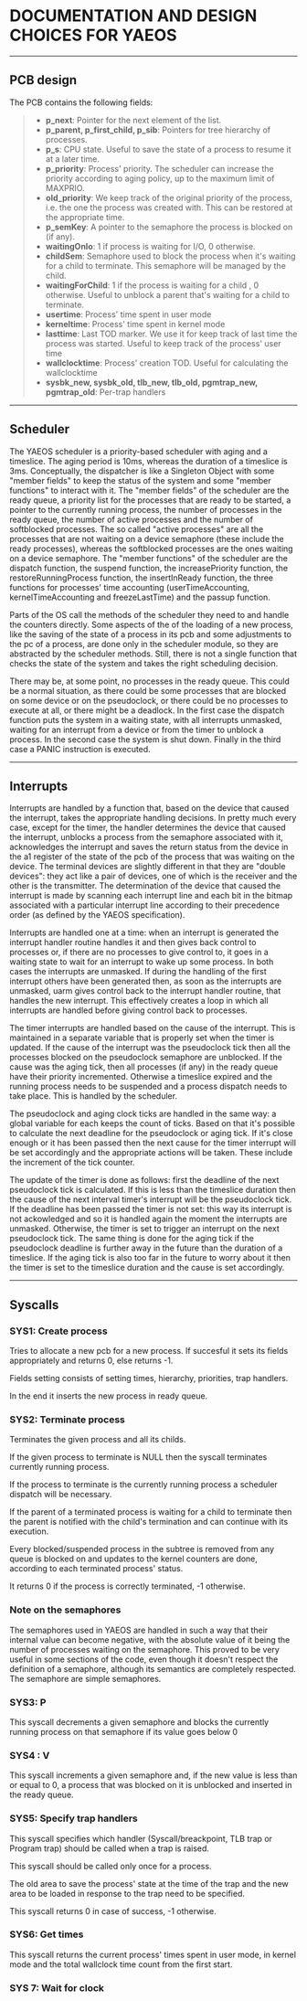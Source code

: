 # **DOCUMENTATION AND DESIGN CHOICES FOR YAEOS**

---

## PCB design 

The PCB contains the following fields:

>- **p_next**: Pointer for the next element of the list. 
>- **p_parent, p_first_child, p_sib**: Pointers for tree hierarchy of processes.
>- **p_s**: CPU state. Useful to save the state of a process to resume it at a later time.
>- **p_priority**: Process' priority. The scheduler can increase the priority according to aging policy, up
to the maximum limit of MAXPRIO.
>- **old_priority**: We keep track of the original priority of the process, i.e. the one the process
was created with. This can be restored at the appropriate time.
>- **p_semKey**: A pointer to the semaphore the process is blocked on (if any).
>- **waitingOnIo**: 1 if process is waiting for I/O, 0 otherwise.
>- **childSem**: Semaphore used to block the process when it's waiting for a 
child to terminate. This semaphore will be managed by the child.
>- **waitingForChild**: 1 if the process is waiting for a child , 0 otherwise. Useful to unblock a
parent that's waiting for a child to terminate.
>- **usertime**: Process' time spent in user mode
>- **kerneltime**: Process' time spent in kernel mode
>- **lasttime**: Last TOD marker. We use it for keep track of last time the process was started.
Useful to keep track of the process' user time
>- **wallclocktime**: Process' creation TOD. Useful for calculating the wallclocktime
>- **sysbk_new, sysbk_old, tlb_new, tlb_old, pgmtrap_new, pgmtrap_old**: 
Per-trap handlers

---

## Scheduler

The YAEOS scheduler is a priority-based scheduler with aging and a timeslice. The aging period is
10ms, whereas the duration of a timeslice is 3ms. Conceptually, the dispatcher is like a Singleton
Object with some "member fields" to keep the status of the system and some "member functions" to
interact with it. The "member fields" of the scheduler are the ready queue, a priority list for the
processes that are ready to be started, a pointer to the currently running process, the number of
processes in the ready queue, the number of active processes and the number of softblocked
processes. The so called "active processes" are all the processes that are not waiting on a device
semaphore (these include the ready processes), whereas the softblocked processes are the ones
waiting on a device semaphore. The "member functions" of the scheduler are the dispatch function,
the suspend function, the increasePriority function, the restoreRunningProcess function, the
insertInReady function, the three functions for processes' time accounting (userTimeAccounting,
kernelTimeAccounting and freezeLastTime) and the passup function. 

Parts of the OS call the methods of the scheduler they need to and handle the counters directly.
Some aspects of the of the loading of a new process, like the saving of the state of a process in
its pcb and some adjustments to the pc of a process, are done only in the scheduler module, so they
are abstracted by the scheduler methods. Still, there is not a single function that checks the state
of the system and takes the right scheduling decision.

There may be, at some point, no processes in the ready queue. This could be a normal situation, as
there could be some processes that are blocked on some device or on the pseudoclock, or there could
be no processes to execute at all, or there might be a deadlock. In the first case the dispatch
function puts the system in a waiting state, with all interrupts unmasked, waiting for an interrupt
from a device or from the timer to unblock a process. In the second case the system is shut
down. Finally in the third case a PANIC instruction is executed.

---

## Interrupts

Interrupts are handled by a function that, based on the device that caused the interrupt, takes the
appropriate handling decisions. In pretty much every case, except for the timer, the handler determines
the device that caused the interrupt, unblocks a process from the semaphore associated with it,
acknowledges the interrupt and saves the return status from the device in the a1 register of the
state of the pcb of the process that was waiting on the device. The terminal devices are slightly
different in that they are "double devices": they act like a pair of devices, one of which is the
receiver and the other is the transmitter. The determination of the device that caused the interrupt
is made by scanning each interrupt line and each bit in the bitmap associated with a particular
interrupt line according to their precedence order (as defined by the YAEOS specification).

Interrupts are handled one at a time: when an interrupt is generated the interrupt handler routine
handles it and then gives back control to processes or, if there are no processes to give control
to, it goes in a waiting state to wait for an interrupt to wake up some process. In both cases the
interrupts are unmasked. If during the handling of the first interrupt others have been generated
then, as soon as the interrupts are unmasked, uarm gives control back to the interrupt handler
routine, that handles the new interrupt. This effectively creates a loop in which all interrupts are
handled before giving control back to processes.

The timer interrupts are handled based on the cause of the interrupt. This is maintained in a
separate variable that is properly set when the timer is updated. If the cause of the interrupt was
the pseudoclock tick then all the processes blocked on the pseudoclock semaphore are unblocked. If
the cause was the aging tick, then all processes (if any) in the ready queue have their priority
incremented. Otherwise a timeslice expired and the running process needs to be suspended and a
process dispatch needs to take place. This is handled by the scheduler.

The pseudoclock and aging clock ticks are handled in the same way: a global variable for each keeps
the count of ticks. Based on that it's possible to calculate the next deadline for the pseudoclock
or aging tick. If it's close enough or it has been passed then the next cause for the timer
interrupt will be set accordingly and the appropriate actions will be taken. These include the
increment of the tick counter.

The update of the timer is done as follows: first the deadline of the next pseudoclock tick is
calculated. If this is less than the timeslice duration then the cause of the next interval timer's
interrupt will be the pseudoclock tick. If the deadline has been passed the timer is not set: this
way its interrupt is not ackowledged and so it is handled again the moment the interrupts are
unmasked. Otherwise, the timer is set to trigger an interrupt on the next pseudoclock tick. The same
thing is done for the aging tick if the pseudoclock deadline is further away in the future than the
duration of a timeslice. If the aging tick is also too far in the future to worry about it then the
timer is set to the timeslice duration and the cause is set accordingly.

---

## Syscalls 

### SYS1: Create process
Tries to allocate a new pcb for a new process. If succesful it sets its fields appropriately and
returns 0, else returns -1.

Fields setting consists of setting times, hierarchy, priorities, trap handlers. 

In the end it inserts the new process in ready queue.

### SYS2: Terminate process

Terminates the given process and all its childs.

If the given process to terminate is NULL then the syscall terminates currently running process. 

If the process to terminate is the currently running process a scheduler dispatch will be necessary.

If the parent of a terminated process is waiting for a child to terminate then the parent is notified
with the child's termination and can continue with its execution.

Every blocked/suspended process in the subtree is removed from any queue is blocked on and updates
to the kernel counters are done, according to each terminated process' status.

It returns 0 if the process is correctly terminated, -1 otherwise.

### Note on the semaphores

The semaphores used in YAEOS are handled in such a way that their internal value can become
negative, with the absolute value of it being the number of processes waiting on the semaphore. This
proved to be very useful in some sections of the code, even though it doesn't respect the definition
of a semaphore, although its semantics are completely respected. The semaphore are simple semaphores.

### SYS3: P

This syscall decrements a given semaphore and blocks the currently running process on that
semaphore if its value goes below 0

### SYS4 : V

This syscall increments a given semaphore and, if the new value is less than or equal to 0, a
process that was blocked on it is unblocked and inserted in the ready queue.

### SYS5: Specify trap handlers

This syscall specifies which handler (Syscall/breackpoint, TLB trap or Program trap) should be
called when a trap is raised. 

This syscall should be called only once for a process.

The old area to save the process' state at the time of the trap and the new area to be loaded
in response to the trap need to be specified.

This syscall returns 0 in case of success, -1 otherwise.

### SYS6: Get times

This syscall returns the current process' times spent in user mode, in kernel
mode and the total wallclock time count from the first start.

### SYS 7: Wait for clock
